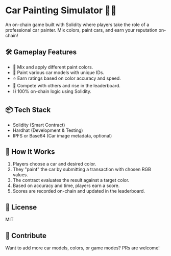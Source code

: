 # Car Painting Simulator 🎨🚗
   
An on-chain game built with Solidity where players take the role of a professional car painter. Mix colors, paint cars, and earn your reputation on-chain!

## 🛠️ Gameplay Features   

- 🎨 Mix and apply different paint colors. 
- 🚗 Paint various car models with unique IDs.   
- ⭐ Earn ratings based on color accuracy and speed. 
- 🔄 Compete with others and rise in the leaderboard.
- ⛓️ 100% on-chain logic using Solidity. 
   
## 📦 Tech Stack

- Solidity (Smart Contract) 
- Hardhat (Development & Testing)
- IPFS or Base64 (Car image metadata, optional)

## 🚀 How It Works

1. Players choose a car and desired color.  
2. They "paint" the car by submitting a transaction with chosen RGB values.
3. The contract evaluates the result against a target color.
4. Based on accuracy and time, players earn a score.
5. Scores are recorded on-chain and updated in the leaderboard.

## 📄 License

MIT

## 🙌 Contribute

Want to add more car models, colors, or game modes? PRs are welcome!
